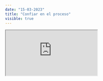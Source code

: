 ```yaml
---
date: "15-03-2023"
title: "Confiar en el proceso"
visible: true
---
```

<iframe src="https://www.youtube.com/embed/QF44oZKVk8w" allowfullscreen></iframe>
